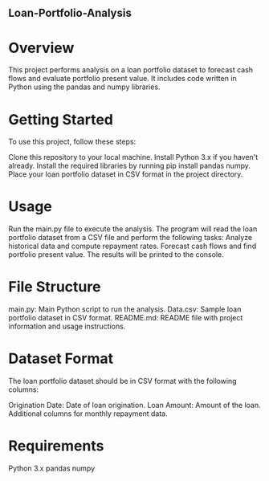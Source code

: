## Loan-Portfolio-Analysis



# **Overview**

This project performs analysis on a loan portfolio dataset to forecast cash flows and evaluate portfolio present value. It includes code written in Python using the pandas and numpy libraries.

# **Getting Started**

To use this project, follow these steps:

Clone this repository to your local machine.
Install Python 3.x if you haven't already.
Install the required libraries by running pip install pandas numpy.
Place your loan portfolio dataset in CSV format in the project directory.

# **Usage**

Run the main.py file to execute the analysis.
The program will read the loan portfolio dataset from a CSV file and perform the following tasks:
Analyze historical data and compute repayment rates.
Forecast cash flows and find portfolio present value.
The results will be printed to the console.

# **File Structure**

main.py: Main Python script to run the analysis.
Data.csv: Sample loan portfolio dataset in CSV format.
README.md: README file with project information and usage instructions.

# **Dataset Format**

The loan portfolio dataset should be in CSV format with the following columns:

Origination Date: Date of loan origination.
Loan Amount: Amount of the loan.
Additional columns for monthly repayment data.

# **Requirements**

Python 3.x
pandas
numpy
